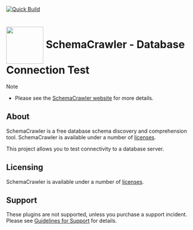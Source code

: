 <!-- markdownlint-disable MD041 -->
[![Quick Build](https://github.com/sualeh/connecttest/actions/workflows/quick-build.yml/badge.svg)](https://github.com/sualeh/connecttest/actions/workflows/quick-build.yml)


# <img src="https://raw.githubusercontent.com/schemacrawler/SchemaCrawler/main/schemacrawler-website/src/site/resources/images/schemacrawler_logo.png" height="100px" width="100px" valign="middle"/> SchemaCrawler - Database Connection Test

> [!NOTE]  
> * Please see the [SchemaCrawler website](https://www.schemacrawler.com/) for more details.


## About

SchemaCrawler is a free database schema discovery and comprehension tool. SchemaCrawler is available under a number of [licenses](https://sualeh.github.io/SchemaCrawler/license.html).

This project allows you to test connectivity to a database server.


## Licensing

SchemaCrawler is available under a number of [licenses](https://www.schemacrawler.com/license.html).

## Support

These plugins are not supported, unless you purchase a support incident. Please see [Guidelines for Support](https://sualeh.github.io/SchemaCrawler/consulting.html) for details.
